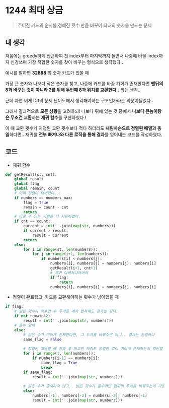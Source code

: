 # 1244 최대 상금

> 주어진 카드의 순서를 정해진 횟수 만큼 바꾸어 최대의 숫자를 만드는 문제



## 내 생각



처음에는 greedy하게 접근하여 첫 index부터 마지막까지 돌면서 나중에 바꿀 index까지 신경쓰며 가장 적합한 숫자를 찾아 바꾸는 형식으로 생각했다..

예시를 말하면 **32888** 의 숫자 카드가 있을 때

가장 큰 숫자와 나보다 작은 숫자를 찾고, 나중에 카드를 바꿀 기회가 존재한다면 **맨뒤의 8과 바꾸는 것이 아니라 2를 위해 두번째 8과 위치를 교환한다..** 라는 생각..

근데 과연 이게 D3의 문제 난이도에서 생각해야하는 구조인가라는 의문이들었다..

그래서 결과적으로 **모든 상황**을 고려하되! 나보다 뒤에 있는 것 중에서 **나보다 큰놈이랑은 무조건 교환**하는 **재귀 함수**를 구현하였다 !

이 때 교환 횟수가 지정된 교환 횟수보다 적다 하더라도 **내림차순으로 정렬된 배열과 동일**하다면.. 재귀를 **전부 빠져나와 다른 로직을 통해 결과**를 얻어내는 코드를 작성하였다.



## 코드



- 재귀 함수

```python
def getResult(st, cnt):
    global result
    global flag
    global remain, count
    # 이미 정렬이 돼버렸다..!
    if numbers == numbers_max:
        flag = True
        remain = count - cnt
        return
    # 바꿀 수 있는 기회를 다 사용하였다.
    if cnt == count:
        current = int(''.join(map(str, numbers)))
        if current > result:
            result = current
        return
    else:
        for i in range(st, len(numbers)):
            for j in range(i+1, len(numbers)):
                if numbers[i] < numbers[j]:
                    numbers[i], numbers[j] = numbers[j], numbers[i]
                    getResult(i+1, cnt+1)
                    # 재귀 다빠져나와버려
                    if flag:
                        return
                    numbers[i], numbers[j] = numbers[j], numbers[i]
```



- 정렬이 완료됐고, 카드를 교환해야하는 횟수가 남아있을 때

```python
if flag:
    # 남은 횟수가 짝수면 수 두개를 계속 반복해도 결과는 같다.
    if not remain%2:
        result = int(''.join(map(str, numbers)))
    # 홀수 일때
    else:
        # 같은 수가 여러개 존재한다면, 그 두개를 바꿔주면 되니.. 결과는 동일하다
        same_flag = False
        
        # 정렬된 배열일 때 전과 후 비교만 해줘도 동일한 값이 여러개 존재하는지 확인할 수 있지!
        for i in range(1, len(numbers)):
            if numbers[i-1] == numbers[i]:
                same_flag = True
                break
        if same_flag:
            result = int(''.join(map(str, numbers)))
           
        # 같은 수가 존재하지 않고.. 남은 횟수가 홀수라면 맨뒤의 두개를 바꿔주는게 가장 높은 수다!
        else:
            numbers[-1], numbers[-2] = numbers[-2], numbers[-1]
            result = int(''.join(map(str, numbers)))
```

